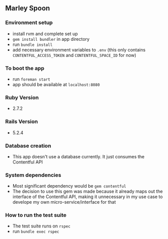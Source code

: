 ## Marley Spoon

### Environment setup

- install rvm and complete set up
- `gem install bundler` in app directory
- run `bundle install`
- add necessary environment variables to `.env` (this only contains `CONTENTFUL_ACCESS_TOKEN` and `CONTENTFUL_SPACE_ID` for now)

### To boot the app
- run `foreman start`
- app should be available at `localhost:8080`

### Ruby Version
- 2.7.2

### Rails Version
- 5.2.4

### Database creation
- This app doesn't use a database currently. It just consumes the Contentful API

### System dependencies
- Most significant dependency would be `gem contentful`
- The decision to use this gem was made because it already maps out the interface of the Contentful API, making it unnecessary in my use case to develope my own micro-service/interface for that 

### How to run the test suite
- The test suite runs on `rspec`
- run `bundle exec rspec`
